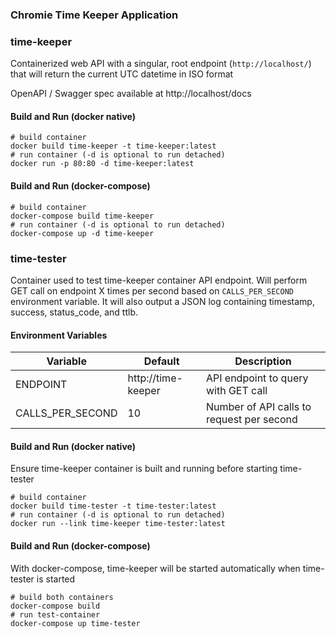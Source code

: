 ### Chromie Time Keeper Application

### time-keeper
Containerized web API with a singular, root endpoint (`http://localhost/`) that will return the current UTC datetime in ISO format

OpenAPI / Swagger spec available at http://localhost/docs

#### Build and Run (docker native)
```
# build container
docker build time-keeper -t time-keeper:latest
# run container (-d is optional to run detached)
docker run -p 80:80 -d time-keeper:latest
```

#### Build and Run (docker-compose)
```
# build container
docker-compose build time-keeper
# run container (-d is optional to run detached)
docker-compose up -d time-keeper
```


### time-tester
Container used to test time-keeper container API endpoint.  Will perform GET call on endpoint X times per second based on `CALLS_PER_SECOND` environment variable.  It will also output a JSON log containing timestamp, success, status_code, and ttlb.

#### Environment Variables
| Variable | Default  | Description  |
|-----|-----|-----|
| ENDPOINT  | http://time-keeper  | API endpoint to query with GET call  |
| CALLS_PER_SECOND | 10  | Number of API calls to request per second  |

#### Build and Run (docker native)
Ensure time-keeper container is built and running before starting time-tester

```
# build container
docker build time-tester -t time-tester:latest
# run container (-d is optional to run detached)
docker run --link time-keeper time-tester:latest
```

#### Build and Run (docker-compose)
With docker-compose, time-keeper will be started automatically when time-tester is started

```
# build both containers
docker-compose build
# run test-container
docker-compose up time-tester
```
